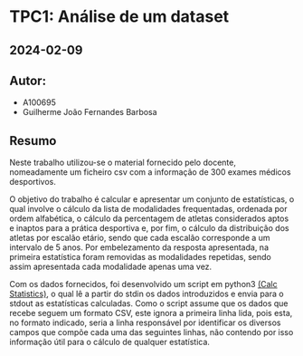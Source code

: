 # TPC1: Análise de um dataset
## 2024-02-09

## Autor:
- A100695
- Guilherme João Fernandes Barbosa

## Resumo

Neste trabalho utilizou-se o material fornecido pelo docente, nomeadamente um ficheiro csv com a informação de 300 exames médicos desportivos.

O objetivo do trabalho é calcular e apresentar um conjunto de estatísticas, o qual involve o cálculo da lista de modalidades frequentadas, ordenada por ordem alfabética, o cálculo da percentagem de atletas considerados aptos e inaptos para a prática desportiva e, por fim, o cálculo da distribuição dos atletas por escalão etário, sendo que cada escalão corresponde a um intervalo de 5 anos. Por embelezamento da resposta apresentada, na primeira estatística foram removidas as modalidades repetidas, sendo assim apresentada cada modalidade apenas uma vez.

Com os dados fornecidos, foi desenvolvido um script em python3 [(Calc Statistics)](calc_statistics.py), o qual lê a partir do stdin os dados introduzidos e envia para o stdout as estatísticas calculadas. Como o script assume que os dados que recebe seguem um formato CSV, este ignora a primeira linha lida, pois esta, no formato indicado, seria a linha responsável por identificar os diversos campos que compõe cada uma das seguintes linhas, não contendo por isso informação útil para o cálculo de qualquer estatística.